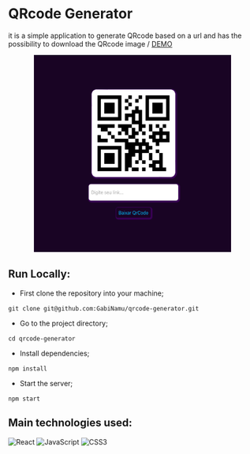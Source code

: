 # QRcode Generator
it is a simple application to generate QRcode based on a url and has the possibility to download the QRcode image /
[DEMO](https://gabinamu.github.io/qrcode-generator/)

<div align="center">
<img src="./src/img/qrcode.png" alt="qrcode" width="400px" height="400px">
</div>

## Run Locally:
- First clone the repository into your machine;

```
git clone git@github.com:GabiNamu/qrcode-generator.git
```
- Go to the project directory;

```
cd qrcode-generator
```

- Install dependencies;

```
npm install
```
- Start the server;
```
npm start
```

## Main technologies used:
![React](https://img.shields.io/badge/react-%2320232a.svg?style=for-the-badge&logo=react&logoColor=%2361DAFB)
![JavaScript](https://img.shields.io/badge/javascript-%23323330.svg?style=for-the-badge&logo=javascript&logoColor=%23F7DF1E)
![CSS3](https://img.shields.io/badge/css3-%231572B6.svg?style=for-the-badge&logo=css3&logoColor=white)
